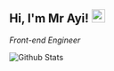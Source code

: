 <h2>Hi, I'm Mr Ayi! <img src="https://github.githubassets.com/images/mona-whisper.gif" height="24" /></h2>
<p><em>Front-end Engineer </em>

![Github Stats](https://github-readme-stats.vercel.app/api?username=subordon&count_private=true&disable_animations=true&hide_title=true&hide=stars)
